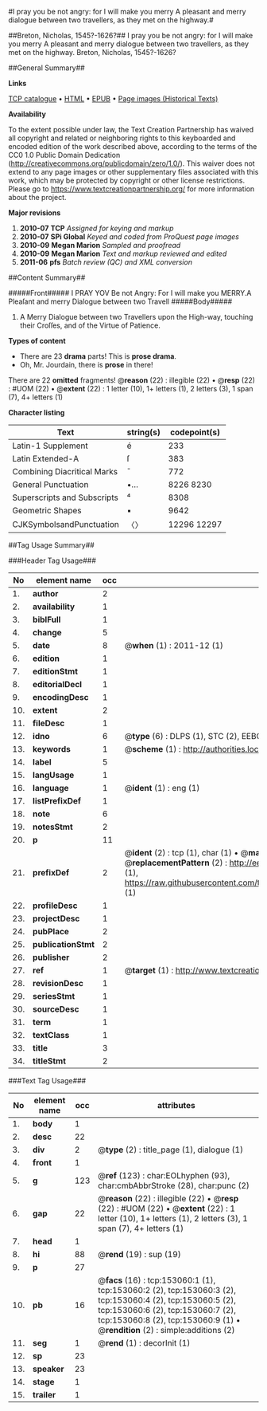 #I pray you be not angry: for I will make you merry A pleasant and merry dialogue between two travellers, as they met on the highway.#

##Breton, Nicholas, 1545?-1626?##
I pray you be not angry: for I will make you merry A pleasant and merry dialogue between two travellers, as they met on the highway.
Breton, Nicholas, 1545?-1626?

##General Summary##

**Links**

[TCP catalogue](http://www.ota.ox.ac.uk/tcp/)  • 
[HTML](http://tei.it.ox.ac.uk/tcp/Texts-HTML/free/A77/A77334.html)  • 
[EPUB](http://tei.it.ox.ac.uk/tcp/Texts-EPUB/free/A77/A77334.epub) • 
[Page images (Historical Texts)](https://historicaltexts.jisc.ac.uk/eebo-99895692e)

**Availability**

To the extent possible under law, the Text Creation Partnership has waived all copyright and related or neighboring rights to this keyboarded and encoded edition of the work described above, according to the terms of the CC0 1.0 Public Domain Dedication (http://creativecommons.org/publicdomain/zero/1.0/). This waiver does not extend to any page images or other supplementary files associated with this work, which may be protected by copyright or other license restrictions. Please go to https://www.textcreationpartnership.org/ for more information about the project.

**Major revisions**

1. __2010-07__ __TCP__ *Assigned for keying and markup*
1. __2010-07__ __SPi Global__ *Keyed and coded from ProQuest page images*
1. __2010-09__ __Megan Marion__ *Sampled and proofread*
1. __2010-09__ __Megan Marion__ *Text and markup reviewed and edited*
1. __2011-06__ __pfs__ *Batch review (QC) and XML conversion*

##Content Summary##

#####Front#####
I PRAY YOV Be not Angry: For I will make you MERRY.A Pleaſant and merry Dialogue between two Travell
#####Body#####

1. A Merry Dialogue between two Travellers upon the High-way, touching their Croſſes, and of the Virtue of Patience.

**Types of content**

  * There are 23 **drama** parts! This is **prose drama**.
  * Oh, Mr. Jourdain, there is **prose** in there!

There are 22 **omitted** fragments! 
 @__reason__ (22) : illegible (22)  •  @__resp__ (22) : #UOM (22)  •  @__extent__ (22) : 1 letter (10), 1+ letters (1), 2 letters (3), 1 span (7), 4+ letters (1)

**Character listing**


|Text|string(s)|codepoint(s)|
|---|---|---|
|Latin-1 Supplement|é|233|
|Latin Extended-A|ſ|383|
|Combining             Diacritical Marks|̄|772|
|General Punctuation|•…|8226 8230|
|Superscripts             and Subscripts|⁴|8308|
|Geometric Shapes|▪|9642|
|CJKSymbolsandPunctuation|〈〉|12296 12297|

##Tag Usage Summary##

###Header Tag Usage###

|No|element name|occ|attributes|
|---|---|---|---|
|1.|__author__|2||
|2.|__availability__|1||
|3.|__biblFull__|1||
|4.|__change__|5||
|5.|__date__|8| @__when__ (1) : 2011-12 (1)|
|6.|__edition__|1||
|7.|__editionStmt__|1||
|8.|__editorialDecl__|1||
|9.|__encodingDesc__|1||
|10.|__extent__|2||
|11.|__fileDesc__|1||
|12.|__idno__|6| @__type__ (6) : DLPS (1), STC (2), EEBO-CITATION (1), PROQUEST (1), VID (1)|
|13.|__keywords__|1| @__scheme__ (1) : http://authorities.loc.gov/ (1)|
|14.|__label__|5||
|15.|__langUsage__|1||
|16.|__language__|1| @__ident__ (1) : eng (1)|
|17.|__listPrefixDef__|1||
|18.|__note__|6||
|19.|__notesStmt__|2||
|20.|__p__|11||
|21.|__prefixDef__|2| @__ident__ (2) : tcp (1), char (1)  •  @__matchPattern__ (2) : ([0-9\-]+):([0-9IVX]+) (1), (.+) (1)  •  @__replacementPattern__ (2) : http://eebo.chadwyck.com/downloadtiff?vid=$1&page=$2 (1), https://raw.githubusercontent.com/textcreationpartnership/Texts/master/tcpchars.xml#$1 (1)|
|22.|__profileDesc__|1||
|23.|__projectDesc__|1||
|24.|__pubPlace__|2||
|25.|__publicationStmt__|2||
|26.|__publisher__|2||
|27.|__ref__|1| @__target__ (1) : http://www.textcreationpartnership.org/docs/. (1)|
|28.|__revisionDesc__|1||
|29.|__seriesStmt__|1||
|30.|__sourceDesc__|1||
|31.|__term__|1||
|32.|__textClass__|1||
|33.|__title__|3||
|34.|__titleStmt__|2||


###Text Tag Usage###

|No|element name|occ|attributes|
|---|---|---|---|
|1.|__body__|1||
|2.|__desc__|22||
|3.|__div__|2| @__type__ (2) : title_page (1), dialogue (1)|
|4.|__front__|1||
|5.|__g__|123| @__ref__ (123) : char:EOLhyphen (93), char:cmbAbbrStroke (28), char:punc (2)|
|6.|__gap__|22| @__reason__ (22) : illegible (22)  •  @__resp__ (22) : #UOM (22)  •  @__extent__ (22) : 1 letter (10), 1+ letters (1), 2 letters (3), 1 span (7), 4+ letters (1)|
|7.|__head__|1||
|8.|__hi__|88| @__rend__ (19) : sup (19)|
|9.|__p__|27||
|10.|__pb__|16| @__facs__ (16) : tcp:153060:1 (1), tcp:153060:2 (2), tcp:153060:3 (2), tcp:153060:4 (2), tcp:153060:5 (2), tcp:153060:6 (2), tcp:153060:7 (2), tcp:153060:8 (2), tcp:153060:9 (1)  •  @__rendition__ (2) : simple:additions (2)|
|11.|__seg__|1| @__rend__ (1) : decorInit (1)|
|12.|__sp__|23||
|13.|__speaker__|23||
|14.|__stage__|1||
|15.|__trailer__|1||
